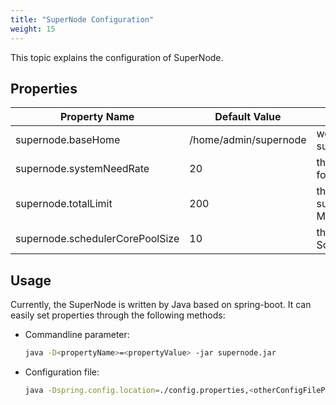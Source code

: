 ```yaml
---
title: "SuperNode Configuration"
weight: 15
---
```


This topic explains the configuration of SuperNode.
<!--more-->

## Properties

Property Name | Default Value | Description
------------- | ------------- | -----------
supernode.baseHome | /home/admin/supernode | working directory of supernode,
supernode.systemNeedRate | 20 | the network rate reserved for system, unit is: MB/s
supernode.totalLimit | 200 | the network rate that supernode can use, unit is: MB/s
supernode.schedulerCorePoolSize | 10 | the core pool size of ScheduledExecutorService

## Usage

Currently, the SuperNode is written by Java based on spring-boot. It can easily set properties through the following methods:

* Commandline parameter:
    ```bash
    java -D<propertyName>=<propertyValue> -jar supernode.jar
    ```
    
* Configuration file:
    ```bash
    java -Dspring.config.location=./config.properties,<otherConfigFilePath> -jar supernode.jar
    ```